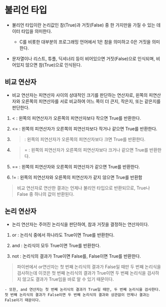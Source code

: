 # 불리언 타입

- 불리언 타입이란 논리값인 참(True)과 거짓(False) 중 한 가지만을 가질 수 있는 데이터 타입을 의미한다.

    - C를 비롯한 대부분의 프로그래밍 언어에서 1은 참을 의미하고 0은 거짓을 의미한다. 

- 문자열이나 리스트, 튜플, 딕셔너리 등이 비어있으면 거짓(False)으로 인식되며, 비어있지 않으면 참(True)으로 인식된다.


## 비교 연산자

- 비교 연산자는 피연산자 사이의 상대적인 크기를 판단하는 연산자로, 왼쪽의 피연산자와 오른쪽의 피연산자를 서로 비교하여 어느 쪽이 더 큰지, 작은지, 또는 같은지를 판단한다.

1. < : 왼쪽의 피연산자가 오른쪽의 피연산자보다 작으면 True를 반환한다.

2. <= : 왼쪽의 피연산자가 오른쪽의 피연산자보다 작거나 같으면 True를 반환한다.

3. > : 왼쪽의 피연산자가 오른쪽의 피연산자보다 크면 True를 반환한다.

4. >= : 왼쪽의 피연산자가 오른쪽의 피연산자보다 크거나 같으면 True를 반환한다.

5. == : 왼쪽의 피연산자와 오른쪽의 피연산자가 같으면 True를 반환한다.

6. != : 왼쪽의 피연산자와 오른쪽의 피연산자가 같지 않으면 True를 반환함


> 비교 연산자로 연산한 결과는 언제나 불리언 타입으로 반환되므로, True나 False 중 하나의 값이 반환된다.




## 논리 연산자

- 논리 연산자는 주어진 논리식을 판단하여, 참과 거짓을 결정하는 연산자이다.


1. or : 논리식 중에서 하나라도 True이면 True를 반환한다.

2. and : 논리식이 모두 True이면 True를 반환한다.

3. not : 논리식의 결과가 True이면 False를, False이면 True를 반환한다.


> 파이썬에서 or연산자는 첫 번째 논리식의 결과가 False일 때만 두 번째 논리식을 검사하는데 이것은 첫 번째 논리식의 결과가 True이면 두 번째 논리식을 검사하지 않고도 결과가 True임을 바로 알 수 있기 때문이다.

    - 또한, and 연산자는 첫 번째 논리식의 결과가 True일 때만, 두 번째 논리식을 검사한다. 첫 번째 논리식의 결과가 False이면 두 번째 논리식의 결과와 상관없이 언제나 결과는 False이기 때문이다.